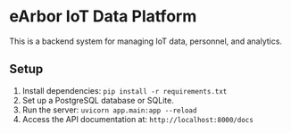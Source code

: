 # eArbor IoT Data Platform

This is a backend system for managing IoT data, personnel, and analytics.

## Setup
1. Install dependencies: `pip install -r requirements.txt`
2. Set up a PostgreSQL database or SQLite.
3. Run the server: `uvicorn app.main:app --reload`
4. Access the API documentation at: `http://localhost:8000/docs`
